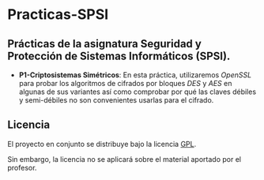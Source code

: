 Practicas-SPSI  
========================

Prácticas de la asignatura Seguridad y Protección de Sistemas Informáticos (SPSI).  
------------------------

- **P1-Criptosistemas Simétricos**: En esta práctica, utilizaremos *OpenSSL* para probar los algoritmos de cifrados por bloques *DES* y *AES* en algunas de sus variantes así como comprobar por qué las claves débiles y semi-débiles no son convenientes usarlas para el cifrado.  
<!--- "- **P2-**: .  " -->

Licencia  
------------------------
El proyecto en conjunto se distribuye bajo la licencia [GPL](https://github.com/oxcar103/Practicas-SPSI/blob/master/LICENSE).  

Sin embargo, la licencia no se aplicará sobre el material aportado por el profesor.  

